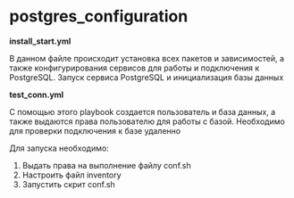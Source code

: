 # postgres_configuration

**install_start.yml**

В данном файле происходит установка всех пакетов и зависимостей, а также конфигурирования сервисов для работы и подключения к PostgreSQL. Запуск сервиса PostgreSQL и инициализация базы данных

**test_conn.yml**

С помощью этого playbook создается пользователь и база данных, а также выдаются права пользователю для работы с базой. Необходимо для проверки подключения к базе удаленно

Для запуска необходимо:

1. Выдать права на выполнение файлу conf.sh
2. Настроить файл inventory
3. Запустить скрит conf.sh
